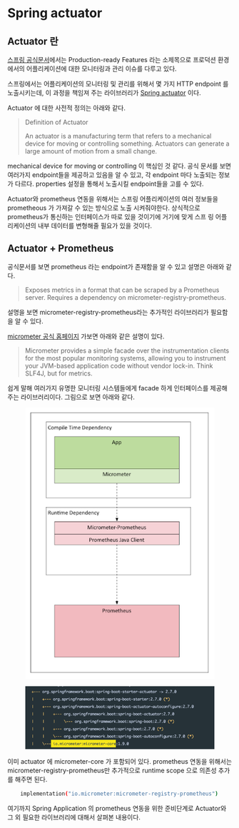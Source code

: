 # Spring actuator

## Actuator 란

[스프링 공식문서](https://docs.spring.io/spring-boot/docs/3.0.x/reference/html/index.html)에서는 Production-ready Features 라는 소제목으로 프로덕션 환경에서의 어플리케이션에 대한 모니터링과 관리 이슈를 다루고 있다.

스프링에서는 어플리케이션의 모니터링 및 관리를 위해서 몇 가지 HTTP endpoint 를 노출시키는데, 이 과정을 책임져 주는 라이브러리가 [Spring actuator](https://docs.spring.io/spring-boot/docs/3.0.x/reference/html/actuator.html#actuator) 이다.

Actuator 에 대한 사전적 정의는 아래와 같다.

> Definition of Actuator
>
> An actuator is a manufacturing term that refers to a mechanical device for moving or controlling something. Actuators can generate a large amount of motion from a small change.

mechanical device for moving or controlling 이 핵심인 것 같다. 공식 문서를 보면 여러가지 endpoint들을 제공하고 있음을 알 수 있고, 각 endpoint 마다 노출되는 정보가 다르다. properties 설정을 통해서 노출시킬 endpoint들을 고를 수 있다.

Actuator와 prometheus 연동을 위해서는 스프링 어플리케이션의 여러 정보들을 prometheous 가 가져갈 수 있는 방식으로 노출 시켜줘야한다. 상식적으로 prometheus가 통신하는 인터페이스가 따로 있을 것이기에 거기에 맞게 스프 링 어플리케이션의 내부 데이터를 변형해줄 필요가 있을 것이다.&#x20;



## Actuator + Prometheus

공식문서를 보면 prometheus 라는 endpoint가 존재함을 알 수 있고 설명은 아래와 같다.

> Exposes metrics in a format that can be scraped by a Prometheus server. Requires a dependency on micrometer-registry-prometheus.

설명을 보면 micrometer-registry-prometheus라는 추가적인 라이브러리가 필요함을 알 수 있다.

[micrometer 공식 홈페이지](https://micrometer.io/) 가보면 아래와 같은 설명이 있다.

> Micrometer provides a simple facade over the instrumentation clients for the most popular monitoring systems, allowing you to instrument your JVM-based application code without vendor lock-in. Think SLF4J, but for metrics.

쉽게 말해 여러가지 유명한 모니터링 시스템들에게 facade 하게 인터페이스를 제공해주는 라이브러리이다. 그림으로 보면 아래와 같다.

<figure><img src="../../.gitbook/assets/image (51).png" alt=""><figcaption></figcaption></figure>

<figure><img src="../../.gitbook/assets/image (33).png" alt=""><figcaption></figcaption></figure>

이미 actuator 에 micrometer-core 가 포함되어 있다. prometheus 연동을 위해서는 micrometer-registry-prometheus만 추가적으로 runtime scope 으로 의존성 추가를 해주면 된다.

```bash
    implementation("io.micrometer:micrometer-registry-prometheus")
```



여기까지 Spring Application 의 prometheus 연동을 위한 준비단계로 Actuator와 그 외 필요한 라이브러리에 대해서 살펴본 내용이다.
